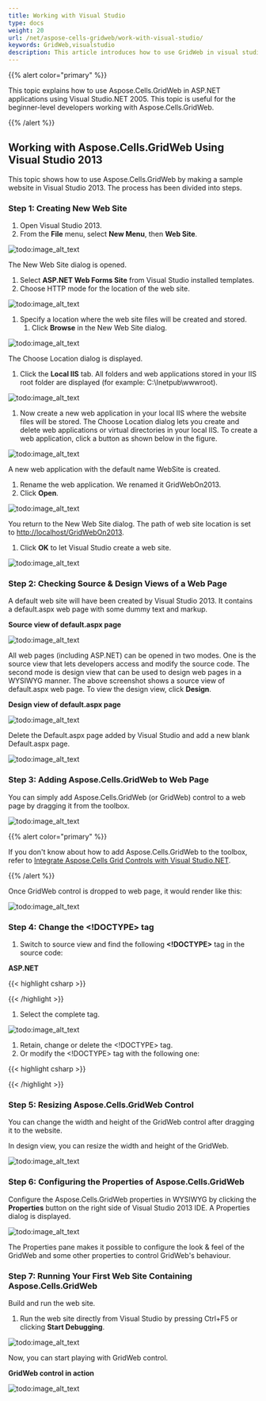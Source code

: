 ```yaml
---
title: Working with Visual Studio
type: docs
weight: 20
url: /net/aspose-cells-gridweb/work-with-visual-studio/
keywords: GridWeb,visualstudio
description: This article introduces how to use GridWeb in visual studio.
---
```


{{% alert color="primary" %}} 

This topic explains how to use Aspose.Cells.GridWeb in ASP.NET applications using Visual Studio.NET 2005. This topic is useful for the beginner-level developers working with Aspose.Cells.GridWeb.

{{% /alert %}} 
## **Working with Aspose.Cells.GridWeb Using Visual Studio 2013**
This topic shows how to use Aspose.Cells.GridWeb by making a sample website in Visual Studio 2013. The process has been divided into steps.
### **Step 1: Creating New Web Site**
1. Open Visual Studio 2013.
1. From the **File** menu, select **New Menu**, then **Web Site**. 

![todo:image_alt_text](working-with-visual-studio_1.png)


The New Web Site dialog is opened. 

1. Select **ASP.NET Web Forms Site** from Visual Studio installed templates.
1. Choose HTTP mode for the location of the web site. 

![todo:image_alt_text](working-with-visual-studio_2.png)




1. Specify a location where the web site files will be created and stored. 
   1. Click **Browse** in the New Web Site dialog. 

![todo:image_alt_text](working-with-visual-studio_3.png)



The Choose Location dialog is displayed. 

1. Click the **Local IIS** tab.
   All folders and web applications stored in your IIS root folder are displayed (for example: C:\Inetpub\wwwroot). 

![todo:image_alt_text](working-with-visual-studio_4.png)




1. Now create a new web application in your local IIS where the website files will be stored.
   The Choose Location dialog lets you create and delete web applications or virtual directories in your local IIS. To create a web application, click a button as shown below in the figure. 

![todo:image_alt_text](working-with-visual-studio_5.png)



A new web application with the default name WebSite is created. 

1. Rename the web application. We renamed it GridWebOn2013.
1. Click **Open**. 

![todo:image_alt_text](working-with-visual-studio_6.png)



You return to the New Web Site dialog. The path of web site location is set to <http://localhost/GridWebOn2013>. 

1. Click **OK** to let Visual Studio create a web site. 

![todo:image_alt_text](working-with-visual-studio_7.png)
### **Step 2: Checking Source & Design Views of a Web Page**
A default web site will have been created by Visual Studio 2013. It contains a default.aspx web page with some dummy text and markup. 

**Source view of default.aspx page** 

![todo:image_alt_text](working-with-visual-studio_8.png)



All web pages (including ASP.NET) can be opened in two modes. One is the source view that lets developers access and modify the source code. The second mode is design view that can be used to design web pages in a WYSIWYG manner. The above screenshot shows a source view of default.aspx web page. To view the design view, click **Design**. 

**Design view of default.aspx page** 

![todo:image_alt_text](working-with-visual-studio_9.png)




Delete the Default.aspx page added by Visual Studio and add a new blank Default.aspx page.

![todo:image_alt_text](working-with-visual-studio_10.png)
### **Step 3: Adding Aspose.Cells.GridWeb to Web Page**
You can simply add Aspose.Cells.GridWeb (or GridWeb) control to a web page by dragging it from the toolbox. 

![todo:image_alt_text](working-with-visual-studio_11.png)




{{% alert color="primary" %}} 

If you don't know about how to add Aspose.Cells.GridWeb to the toolbox, refer to [Integrate Aspose.Cells Grid Controls with Visual Studio.NET](/cells/net/aspose-cells-gridweb/integrate-aspose-cells-grid-controls-with-visual-studio-net/). 

{{% /alert %}} 

Once GridWeb control is dropped to web page, it would render like this: 

![todo:image_alt_text](working-with-visual-studio_12.png)



### **Step 4: Change the <!DOCTYPE> tag**
1. Switch to source view and find the following **<!DOCTYPE>** tag in the source code: 

**ASP.NET**

{{< highlight csharp >}}



<!DOCTYPE html>



{{< /highlight >}}

1. Select the complete tag. 

![todo:image_alt_text](working-with-visual-studio_13.png)




1. Retain, change or delete the <!DOCTYPE> tag.
1. Or modify the <!DOCTYPE> tag with the following one: 

{{< highlight csharp >}}



<!DOCTYPE HTML PUBLIC "-//W3C//DTD HTML 4.0 Transitional//EN">



{{< /highlight >}}
### **Step 5: Resizing Aspose.Cells.GridWeb Control**
You can change the width and height of the GridWeb control after dragging it to the website. 

In design view, you can resize the width and height of the GridWeb. 

![todo:image_alt_text](working-with-visual-studio_14.png)



### **Step 6: Configuring the Properties of Aspose.Cells.GridWeb**
Configure the Aspose.Cells.GridWeb properties in WYSIWYG by clicking the **Properties** button on the right side of Visual Studio 2013 IDE. 
A Properties dialog is displayed. 

![todo:image_alt_text](working-with-visual-studio_15.png)



The Properties pane makes it possible to configure the look & feel of the GridWeb and some other properties to control GridWeb's behaviour.
### **Step 7: Running Your First Web Site Containing Aspose.Cells.GridWeb**
Build and run the web site. 

1. Run the web site directly from Visual Studio by pressing Ctrl+F5 or clicking **Start Debugging**. 

![todo:image_alt_text](working-with-visual-studio_16.png)

Now, you can start playing with GridWeb control. 

**GridWeb control in action** 

![todo:image_alt_text](working-with-visual-studio_17.png)

